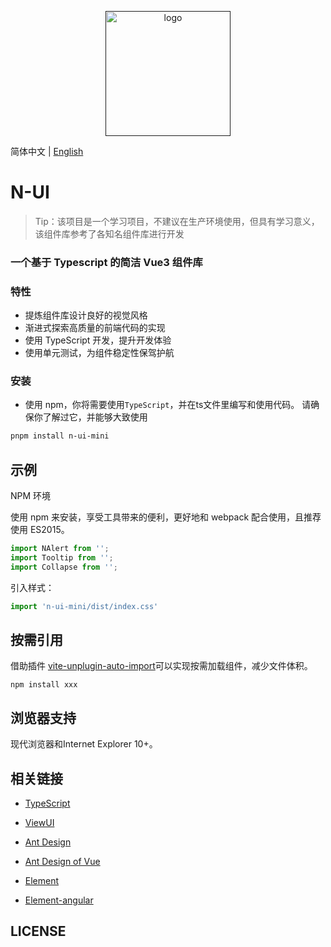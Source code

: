 <p align="center">
    <a href="">
        <img width="200" src="" alt="logo">
    </a>
</p>

简体中文 | [English](./README.en-US.md)

# N-UI

> Tip：该项目是一个学习项目，不建议在生产环境使用，但具有学习意义，该组件库参考了各知名组件库进行开发

### 一个基于 Typescript 的简洁 Vue3 组件库

### 特性

- 提炼组件库设计良好的视觉风格
- 渐进式探索高质量的前端代码的实现
- 使用 TypeScript 开发，提升开发体验
- 使用单元测试，为组件稳定性保驾护航

### 安装

- 使用 npm，你将需要使用`TypeScript`，并在ts文件里编写和使用代码。 请确保你了解过它，并能够大致使用

```bash
pnpm install n-ui-mini
```

## 示例

NPM 环境

使用 npm 来安装，享受工具带来的便利，更好地和 webpack 配合使用，且推荐使用 ES2015。

```ts
import NAlert from '';
import Tooltip from '';
import Collapse from '';
```

引入样式：

```ts
import 'n-ui-mini/dist/index.css'
```

## 按需引用

借助插件 [vite-unplugin-auto-import]()可以实现按需加载组件，减少文件体积。

```text
npm install xxx
```

## 浏览器支持

现代浏览器和Internet Explorer 10+。

## 相关链接

- [TypeScript](https://www.tslang.cn/)

- [ViewUI](https://www.iviewui.com/)
- [Ant Design](https://ant.design/index-cn)

- [Ant Design of Vue](https://2x.antdv.com/docs/vue/introduce-cn/)
- [Element](https://element.eleme.cn/)
- [Element-angular](https://element-angular.faas.ele.me/guide/install)

## LICENSE

